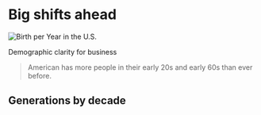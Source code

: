 # Big shifts ahead

![Birth per Year in the U.S.](https://s3.amazonaws.com/qp-review/us_demographic_by_year.png)

Demographic clarity for business
> American has more people in their early 20s and early 60s than ever before.

## Generations by decade
